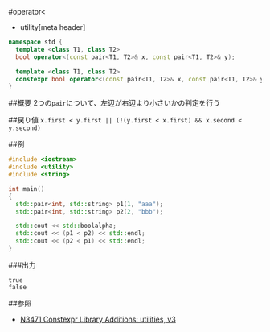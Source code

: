 #operator<
* utility[meta header]

```cpp
namespace std {
  template <class T1, class T2>
  bool operator<(const pair<T1, T2>& x, const pair<T1, T2>& y);           // C++03

  template <class T1, class T2>
  constexpr bool operator<(const pair<T1, T2>& x, const pair<T1, T2>& y); // C++14
}
```

##概要
2つの`pair`について、左辺が右辺より小さいかの判定を行う


##戻り値
`x.first < y.first || (!(y.first < x.first) && x.second < y.second)`


##例
```cpp
#include <iostream>
#include <utility>
#include <string>

int main()
{
  std::pair<int, std::string> p1(1, "aaa");
  std::pair<int, std::string> p2(2, "bbb");

  std::cout << std::boolalpha;
  std::cout << (p1 < p2) << std::endl;
  std::cout << (p2 < p1) << std::endl;
}
```

###出力
```
true
false
```


##参照
- [N3471 Constexpr Library Additions: utilities, v3](http://www.open-std.org/jtc1/sc22/wg21/docs/papers/2012/n3471.html)

